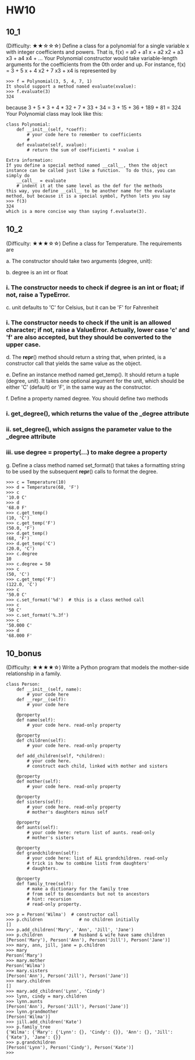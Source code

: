 # HW10

## 10_1
(Difficulty: ★★☆☆☆) Define a class for a polynomial for a single variable x with integer coefficients and powers.   That is,
f(x) = a0 + a1 x + a2 x2 + a3 x3 + a4 x4 +  ...
Your Polynomial constructor would take variable-length arguments for the coefficients from the 0th order and up.  For instance, 
              f(x) = 3 + 5 x + 4 x2 + 7 x3 + x4 
is represented by 
```
>>> f = Polynomial(3, 5, 4, 7, 1)
It should support a method named evaluate(xvalue):
>>> f.evaluate(3)
324
```

because 3 + 5 * 3 + 4 * 32 + 7 * 33 + 34
                  = 3 + 15 + 36 + 189 + 81 
           = 324
Your Polynomial class may look like this:
```
class Polynomial:
    def __init__(self, *coeff):
        # your code here to remember to coefficients
        # 
    def evaluate(self, xvalue):
        # return the sum of coefficienti * xvalue i 

Extra information: 
If you define a special method named __call__, then the object instance can be called just like a function.  To do this, you can simply do
    __call__ = evaluate  
    # indent it at the same level as the def for the methods
this way, you define __call__ to be another name for the evaluate method, but because it is a special symbol, Python lets you say
>>> f(3)
324 
which is a more concise way than saying f.evaluate(3).
```



## 10_2
(Difficulty: ★★★☆☆) Define a class for Temperature.  The requirements are

a.	The constructor should take two arguments (degree, unit): 

b.	degree is an int or float

### i.	The constructor needs to check if degree is an int or float; if not, raise a TypeError.
c.	unit defaults to 'C' for Celsius, but it can be 'F' for Fahrenheit

### i.	The constructor needs to check if the unit is an allowed character; if not, raise a ValueError.  Actually, lower case 'c' and 'f' are also accepted, but they should be converted to the upper case.

d.	The __repr__() method should return a string that, when printed, is a constructor call that yields the same value as the object.

e.	Define an instance method named get_temp().  It should return a tuple (degree, unit).   It takes one optional argument for the unit, which should be either 'C' (default) or 'F', in the same way as the constructor.

f.	Define a property named degree.  You should define two methods

### i.	get_degree(), which returns the value of the _degree attribute
### ii.	set_degree(), which assigns the parameter value to the _degree attribute
### iii.	use degree = property(...) to make degree a property

g.	Define a class method named set_format() that takes a formatting string to be used by the subsequent __repr__() calls to format the degree.

```
>>> c = Temperature(10)
>>> d = Temperature(68, 'F')
>>> c
'10.0 C'
>>> d
'68.0 F'
>>> c.get_temp()
(10, 'C')
>>> c.get_temp('F')
(50.0, 'F')
>>> d.get_temp()
(68, 'F')
>>> d.get_temp('C')
(20.0, 'C')
>>> c.degree
10
>>> c.degree = 50
>>> c
(50, 'C')
>>> c.get_temp('F')
(122.0, 'C')
>>> c
'50.0 C'
>>> c.set_format('%d')  # this is a class method call
>>> c
'50 C'
>>> c.set_format('%.3f')
>>> c
'50.000 C'
>>> d
'68.000 F'
```

## 10_bonus
(Difficulty: ★★★★☆)  Write a Python program that models the mother-side relationship in a family. 

```
class Person:
    def __init__(self, name):
        # your code here
    def __repr__(self):
        # your code here

    @property
    def name(self):
        # your code here. read-only property

    @property
    def children(self):
        # your code here. read-only property

    def add_children(self, *children):
        # your code here.
        # construct each child, linked with mother and sisters

    @property
    def mother(self):
        # your code here. read-only property

    @property
    def sisters(self):
        # your code here. read-only property
        # mother's daughters minus self

    @property
    def aunts(self):
        # your code here: return list of aunts. read-only
        # mother's sisters

    @property
    def grandchildren(self):
        # your code here: list of ALL grandchildren. read-only
        # trick is how to combine lists from daughters'
        # daughters.

    @property
    def family_tree(self):
        # make a dictionary for the family tree
        # from self to descendants but not to ancestors
        # hint: recursion
        # read-only property.
```
```
>>> p = Person('Wilma')  # constructor call
>>> p.children              # no children initially
[]
>>> p.add_children('Mary', 'Ann', 'Jill', 'Jane')
>>> p.children            # husband & wife have same children
[Person('Mary'), Person('Ann'), Person('Jill'), Person('Jane')]
>>> mary, ann, jill, jane = p.children
>>> mary
Person('Mary')
>>> mary.mother
Person('Wilma')
>>> mary.sisters
[Person('Ann'), Person('Jill'), Person('Jane')]
>>> mary.children
[]
>>> mary.add_children('Lynn', 'Cindy')
>>> lynn, cindy = mary.children
>>> lynn.aunts
[Person('Ann'), Person('Jill'), Person('Jane')]
>>> lynn.grandmother
[Person('Wilma')]
>>> jill.add_children('Kate')
>>> p.family_tree
{'Wilma': {'Mary': {'Lynn': {}, 'Cindy': {}}, 'Ann': {}, 'Jill': {'Kate'}, 'Jane': {}}
>>> p.grandchildren
[Person('Lynn'), Person('Cindy'), Person('Kate')]
>>> 
```




